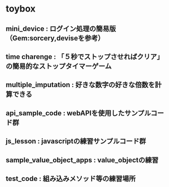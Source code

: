 # toybox
## **mini_device** : ログイン処理の簡易版（Gem:sorcery,deviseを参考）
## **time charenge** : 「５秒でストップさせればクリア」の簡易的なストップタイマーゲーム 
## **multiple_imputation** : 好きな数字の好きな倍数を計算できる

## **api_sample_code** : webAPIを使用したサンプルコード群
## js_lesson : javascriptの練習サンプルコード群
## **sample_value_object_apps** : value_objectの練習
## **test_code** : 組み込みメソッド等の練習場所